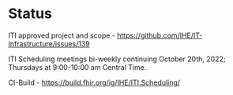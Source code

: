 # Status

ITI approved project and scope - https://github.com/IHE/IT-Infrastructure/issues/139

ITI Scheduling meetings bi-weekly continuing October 20th, 2022; Thursdays at 9:00-10:00 am Central Time.

CI-Build - https://build.fhir.org/ig/IHE/ITI.Scheduling/
